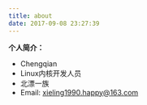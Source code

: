 ```yaml
---
title: about
date: 2017-09-08 23:27:39
---
```


**个人简介：**

- Chengqian
- Linux内核开发人员
- 北漂一族
- Email: xieling1990.happy@163.com